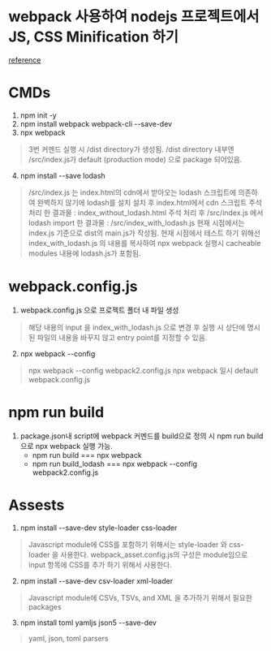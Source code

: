 # webpack 사용하여 nodejs 프로젝트에서 JS, CSS Minification 하기
<a href="https://webpack.js.org/guides/getting-started/">reference</a>

# CMDs
1. npm init -y
2. npm install webpack webpack-cli --save-dev
3. npx webpack
> 3번 커멘드 실행 시 /dist directory가 생성됨.
> /dist directory 내부엔 /src/index.js가 default (production mode) 으로 package 되어있음.
4. npm install --save lodash
> /src/index.js 는 index.html의 cdn에서 받아오는 lodash 스크립트에 의존하여 완벽하지 않기에
> lodash를 설치
> 설치 후 index.html에서 cdn 스크립트 주석 처리 한 결과물 : index_without_lodash.html
> 주석 처리 후 /src/index.js 에서 lodash import 한 결과물 : /src/index_with_lodash.js
> 현재 시점에서는 index.js 기준으로 dist의 main.js가 작성됨.
> 현재 시점에서 테스트 하기 위해선 index_with_lodash.js 의 내용를 복사하여 npx webpack 실행시
> cacheable modules 내용에 lodash.js가 포함됨.

# webpack.config.js
1. webpack.config.js 으로 프로젝트 폴더 내 파일 생성
> 해당 내용의 input 을 index_with_lodash.js 으로 변경 후 실행 시 상단에 명시 된 파일의 내용을
> 바꾸지 않고 entry point를 지정할 수 있음.
2. npx webpack --config <config filename>
> npx webpack --config webpack2.config.js
> npx webpack 일시 default webpack.config.js


# npm run build
1. package.json내 script에 webpack 커멘드를 build으로 정의 시 npm run build 으로 npx webpack 실행 가능.
    - npm run build === npx webpack
    - npm run build_lodash === npx webpack --config webpack2.config.js

# Assests
1. npm install --save-dev style-loader css-loader
> Javascript module에 CSS를 포함하기 위해서는 style-loader 와 css-loader 을 사용한다.
> webpack_asset.config.js의 구성은 module임으로 input 항목에 CSS를 추가 하기 위해서 사용한다.

2. npm install --save-dev csv-loader xml-loader
> Javascript module에 CSVs, TSVs, and XML 을 추가하기 위해서 필요한 packages

3. npm install toml yamljs json5 --save-dev
> yaml, json, toml parsers